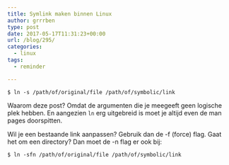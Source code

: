 ```yaml
---
title: Symlink maken binnen Linux
author: grrrben
type: post
date: 2017-05-17T11:31:23+00:00
url: /blog/295/
categories:
  - linux
tags:
  - reminder

---
```

`$ ln -s /path/of/original/file /path/of/symbolic/link`

Waarom deze post? Omdat de argumenten die je meegeeft geen logische plek hebben. 
En aangezien `ln` erg uitgebreid is moet je altijd even de man pages doorspitten.  

Wil je een bestaande link aanpassen? Gebruik dan de -f (force) flag. 
Gaat het om een directory? Dan moet de -n flag er ook bij:

`$ ln -sfn /path/of/original/file /path/of/symbolic/link`
